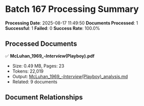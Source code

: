 # Batch 167 Processing Summary

**Processing Date**: 2025-08-17 11:49:50
**Documents Processed**: 1
**Successful**: 1
**Failed**: 0
**Success Rate**: 100.0%

## Processed Documents

✅ **McLuhan_1969_-_Interview_(Playboy).pdf**
   - Size: 0.49 MB, Pages: 23
   - Tokens: 22,019
   - Output: [McLuhan_1969_-_Interview_(Playboy)_analysis.md](McLuhan_1969_-_Interview_(Playboy)_analysis.md)
   - Related: 9 documents

## Document Relationships
